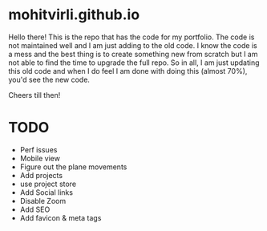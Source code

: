 # mohitvirli.github.io
Hello there! This is the repo that has the code for my portfolio. The code is not maintained well and I am just adding to the old code.
I know the code is a mess and the best thing is to create something new from scratch but I am not able to find the time to upgrade the full repo.
So in all, I am just updating this old code and when I do feel I am done with doing this (almost 70%), you'd see the new code.

Cheers till then!


# TODO
- Perf issues
- Mobile view
- Figure out the plane movements
- Add projects
- use project store
- Add Social links
- Disable Zoom
- Add SEO
- Add favicon & meta tags
